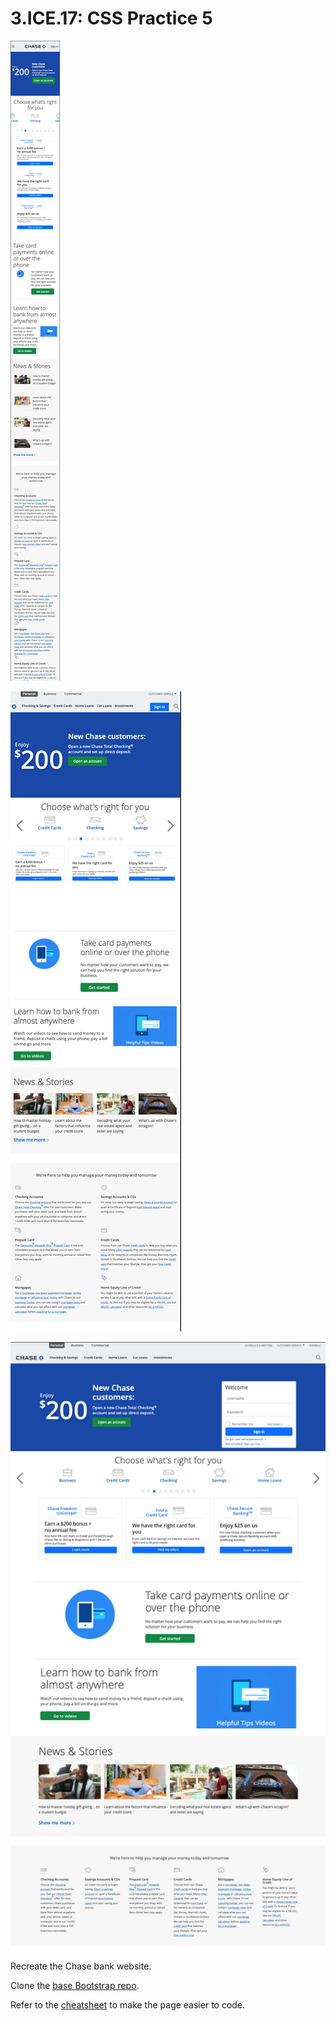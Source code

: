 # 3.ICE.17: CSS Practice 5

![mobile](../../.gitbook/assets/chase-mob.png)

![tablet](../../.gitbook/assets/chase-tab.png)

![desktop](../../.gitbook/assets/chase-desk.png)



Recreate the Chase bank website.

Clone the [base Bootstrap repo](https://github.com/rocketacademy/basic-bootstrap-bootcamp).

Refer to the [cheatsheet](../../1-frontend-basics/1.1-html-and-css/1.1.2-basic-css.md#exercise-tips-cheatsheet) to make the page easier to code.


